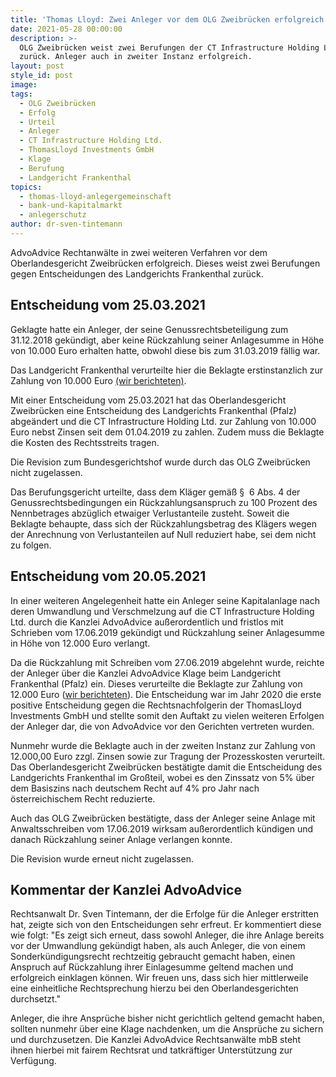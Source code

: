 ```yaml
---
title: 'Thomas Lloyd: Zwei Anleger vor dem OLG Zweibrücken erfolgreich'
date: 2021-05-28 00:00:00
description: >-
  OLG Zweibrücken weist zwei Berufungen der CT Infrastructure Holding Ltd.
  zurück. Anleger auch in zweiter Instanz erfolgreich.
layout: post
style_id: post
image:
tags:
  - OLG Zweibrücken
  - Erfolg
  - Urteil
  - Anleger
  - CT Infrastructure Holding Ltd.
  - ThomasLloyd Investments GmbH
  - Klage
  - Berufung
  - Landgericht Frankenthal
topics:
  - thomas-lloyd-anlegergemeinschaft
  - bank-und-kapitalmarkt
  - anlegerschutz
author: dr-sven-tintemann
---
```

AdvoAdvice Rechtanwälte in zwei weiteren Verfahren vor dem Oberlandesgericht Zweibrücken erfolgreich. Dieses weist zwei Berufungen gegen Entscheidungen des Landgerichts Frankenthal zurück.&nbsp;

## Entscheidung vom 25.03.2021

Geklagte hatte ein Anleger, der seine Genussrechtsbeteiligung zum 31.12.2018 gekündigt, aber keine Rückzahlung seiner Anlagesumme in Höhe von 10.000 Euro erhalten hatte, obwohl diese bis zum 31.03.2019 fällig war.

Das Landgericht Frankenthal verurteilte hier die Beklagte erstinstanzlich zur Zahlung von 10.000 Euro [(wir berichteten)](/blog/thomas-lloyd-zweiter-erfolg-f%C3%BCr-advoadvice-vor-landgericht-frankenthal/).&nbsp;

Mit einer Entscheidung vom 25.03.2021 hat das Oberlandesgericht Zweibrücken eine Entscheidung des Landgerichts Frankenthal (Pfalz) abgeändert und die CT Infrastructure Holding Ltd. zur Zahlung von 10.000 Euro nebst Zinsen seit dem 01.04.2019 zu zahlen. Zudem muss die Beklagte die Kosten des Rechtsstreits tragen.&nbsp;

Die Revision zum Bundesgerichtshof wurde durch das OLG Zweibrücken nicht zugelassen.&nbsp;

Das Berufungsgericht urteilte, dass dem Kläger gemä&szlig; &sect;&nbsp; 6 Abs. 4 der Genussrechtsbedingungen ein Rückzahlungsanspruch zu 100 Prozent des Nennbetrages abzüglich etwaiger Verlustanteile zusteht. Soweit die Beklagte behaupte, dass sich der Rückzahlungsbetrag des Klägers wegen der Anrechnung von Verlustanteilen auf Null reduziert habe, sei dem nicht zu folgen.&nbsp;

## Entscheidung vom 20.05.2021

In einer weiteren Angelegenheit hatte ein Anleger seine Kapitalanlage nach deren Umwandlung und Verschmelzung auf die CT Infrastructure Holding Ltd. durch die Kanzlei AdvoAdvice au&szlig;erordentlich und fristlos mit Schrieben vom 17.06.2019 gekündigt und Rückzahlung seiner Anlagesumme in Höhe von 12.000 Euro verlangt.&nbsp;

Da die Rückzahlung mit Schreiben vom 27.06.2019 abgelehnt wurde, reichte der Anleger über die Kanzlei AdvoAdvice Klage beim Landgericht Frankenthal (Pfalz) ein. Dieses verurteilte die Beklagte zur Zahlung von 12.000 Euro ([wir berichteten](/blog/thomas-lloyd-erstes-positives-urteil-f%C3%BCr-anleger-erstritten/)). Die Entscheidung war im Jahr 2020 die erste positive Entscheidung gegen die Rechtsnachfolgerin der ThomasLloyd Investments GmbH und stellte somit den Auftakt zu vielen weiteren Erfolgen der Anleger dar, die von AdvoAdvice vor den Gerichten vertreten wurden.&nbsp;

Nunmehr wurde die Beklagte auch in der zweiten Instanz zur Zahlung von 12.000,00 Euro zzgl. Zinsen sowie zur Tragung der Prozesskosten verurteilt. Das Oberlandesgericht Zweibrücken bestätigte damit die Entscheidung des Landgerichts Frankenthal im Gro&szlig;teil, wobei es den Zinssatz von 5% über dem Basiszins nach deutschem Recht auf 4% pro Jahr nach österreichischem Recht reduzierte.&nbsp;

Auch das OLG Zweibrücken bestätigte, dass der Anleger seine Anlage mit Anwaltsschreiben vom 17.06.2019 wirksam au&szlig;erordentlich kündigen und danach Rückzahlung seiner Anlage verlangen konnte.&nbsp;

Die Revision wurde erneut nicht zugelassen.&nbsp;

## Kommentar der Kanzlei AdvoAdvice

Rechtsanwalt Dr. Sven Tintemann, der die Erfolge für die Anleger erstritten hat, zeigte sich von den Entscheidungen sehr erfreut. Er kommentiert diese wie folgt: "Es zeigt sich erneut, dass sowohl Anleger, die ihre Anlage bereits vor der Umwandlung gekündigt haben, als auch Anleger, die von einem Sonderkündigungsrecht rechtzeitig gebraucht gemacht haben, einen Anspruch auf Rückzahlung ihrer Einlagesumme geltend machen und erfolgreich einklagen können. Wir freuen uns, dass sich hier mittlerweile eine einheitliche Rechtsprechung hierzu bei den Oberlandesgerichten durchsetzt."

Anleger, die ihre Ansprüche bisher nicht gerichtlich geltend gemacht haben, sollten nunmehr über eine Klage nachdenken, um die Ansprüche zu sichern und durchzusetzen. Die Kanzlei AdvoAdvice Rechtsanwälte mbB steht ihnen hierbei mit fairem Rechtsrat und tatkräftiger Unterstützung zur Verfügung.&nbsp;

&nbsp;
